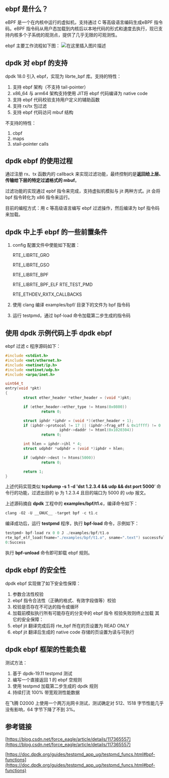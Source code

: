 ## ebpf 是什么？

eBPF 是一个在内核中运行的虚拟机，支持通过 C 等高级语言编码生成eBPF 指令码。eBPF 指令码从用户态加载到内核后以本地代码的形式和速度去执行，现已支持内核多个子系统的观测点，提供了几乎无限的可观测性。

ebpf 主要工作流程如下图：
![在这里插入图片描述](https://img-blog.csdnimg.cn/91f3ab72c26942a5860d38b9db93f52b.png?x-oss-process=image/watermark,type_d3F5LXplbmhlaQ,shadow_50,text_Q1NETiBAbG9uZ3l1X3dseg==,size_18,color_FFFFFF,t_70,g_se,x_16#pic_center)
## dpdk 对 ebpf 的支持
dpdk 18.0 引入 ebpf，实现为 librte_bpf 库。支持的特性：
1. 支持 ebpf 架构（不支持 tail-pointer）
2. x86_64 与 arm64 架构支持使用 JIT将 ebpf 代码编译为 native code
3. 支持 ebpf 代码校验支持用户定义的辅助函数
4. 支持 rx/tx 包过滤
5. 支持 ebpf 代码访问 mbuf 结构

不支持的特性：
1. cbpf
2. maps
3. stail-pointer calls

## dpdk ebpf 的使用过程
通过注册 rx、tx 函数内的 callback 来实现过滤功能，最终控制的是**返回给上层、传输给下层的特定过滤格式的 mbuf**。

过滤功能的实现通过 epbf 指令来完成，支持虚拟机模拟与 jit 两种方式。jit 会将 bpf 指令转化为 x86 指令来运行。

目前的编程方式：用 c 等高级语言编写 ebpf 过滤操作，然后编译为 bpf 指令码来加载。

## dpdk 中上手 ebpf 的一些前置条件

1. config 配置文件中使能如下配置：
   
    RTE_LIBRTE_GRO
    
    RTE_LIBRTE_GSO
    
    RTE_LIBRTE_BPF
    
    RTE_LIBRTE_BPF_ELF
    RTE_TEST_PMD
    
    RTE_ETHDEV_RXTX_CALLBACKS
    
2. 使用 clang 编译 examples/bpf/ 目录下的文件为 bpf 指令码
3. 运行 testpmd，通过 bpf-load 命令加载第二步生成的指令码

## 使用 dpdk 示例代码上手 dpdk ebpf

ebpf 过滤 c 程序源码如下：

```c
#include <stdint.h>
#include <net/ethernet.h>
#include <netinet/ip.h>
#include <netinet/udp.h>
#include <arpa/inet.h>

uint64_t
entry(void *pkt)
{
        struct ether_header *ether_header = (void *)pkt;

        if (ether_header->ether_type != htons(0x0800))
                return 0;

        struct iphdr *iphdr = (void *)(ether_header + 1);
        if (iphdr->protocol != 17 || (iphdr->frag_off & 0x1ffff) != 0 ||
                        iphdr->daddr != htonl(0x1020304))
                return 0;

        int hlen = iphdr->ihl * 4;
        struct udphdr *udphdr = (void *)iphdr + hlen;

        if (udphdr->dest != htons(5000))
                return 0;

        return 1;
}
```

上述代码实现类似 **tcpdump -s 1 -d 'dst 1.2.3.4 && udp && dst port 5000**’ 命令行的功能，过滤出目的 ip 为 1.2.3.4 且目的端口为 5000 的 udp 报文。

上述源码摘自 **dpdk** 工程中的 **examples/bpf/t1.c**，编译命令如下：

```c
clang -O2 -U __GNUC__ -target bpf -c t1.c
```

编译成功后，运行 **testpmd** 程序，执行 **bpf-load** 命令，示例如下：

```c
testpmd> bpf-load rx 0 0 J ./examples/bpf/t1.o
rte_bpf_elf_load(fname="./examples/bpf/t1.o", sname=".text") successfully creates 0x7f4f2d9dc000(jit={.func=0x7f4f2d9b0000,.sz=93});
0:Success
```

执行 **bpf-unload** 命令即可卸载 ebpf 规则。

## dpdk ebpf  的安全性
dpdk ebpf 实现做了如下安全性保障：
1. 参数合法性校验
2. ebpf 指令合法性（正确的格式、有效字段值等）校验
3. 校验是否存在不可达的指令或循环
4. 加载前模拟执行所有可能存在的分支中的 ebpf 指令
校验失败则终止加载
其它的安全保障：
1. ebpf jit 翻译完成后将 rte_bpf 所在的页设置为 READ ONLY
2. ebpf jit 翻译后生成的 native code 存储的页设置为读与可执行

## dpdk ebpf 框架的性能负载
测试方法：
1. 基于 dpdk-19.11 testpmd 测试
2. 编写一个直接返回 1 的 ebpf 空规则
3. 使用 testpmd 加载第二步生成的 dpdk 规则
4. 持续打流 100% 带宽观测性能数据

在飞腾 D2000 上使用一个两万兆网卡测试，测试确定对 512、1518 字节性能几乎没有影响，64 字节下降了不到 3%。

## 参考链接

[https://blog.csdn.net/force_eagle/article/details/117365557](https://blog.csdn.net/force_eagle/article/details/117365557)

[https://doc.dpdk.org/guides/testpmd_app_ug/testpmd_funcs.html#bpf-functions](https://doc.dpdk.org/guides/testpmd_app_ug/testpmd_funcs.html#bpf-functions)
